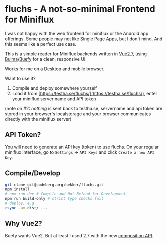 # fluchs - A not-so-minimal Frontend for Miniflux

I was not happy with the web frontend for miniflux or the Android app offerings. 
Some people may not like Single Page Apps, but I don't mind. And this seems like
a perfect use case.

This is a simple reader for Miniflux backends written in [Vue2.7](https://v2.vuejs.org), using 
[Bulma](https://bulma.io)/[Buefy](https://buefy.org) for a clean, responsive UI.

Works for me on a Desktop and mobile browser.

Want to use it? 

1. Compile and deploy somewhere yourself
2. Load it from [https://testha.se/fluchs/](https://testha.se/fluchs/), enter your miniflux server name and API token

(note on #2: *nothing* is sent back to testha.se, servername and api token are stored in your browser's localstorage
and your browser communicates directly with the miniflux server)

## API Token?

You will need to generate an API key (token) to use fluchs. On your regular 
miniflux interface, go to `Settings` -> `API Keys` and click `Create a new API Key`.

## Compile/Develop

```sh
git clone git@codeberg.org:hekker/fluchs.git
npm install
# npm run dev # Compile and Hot-Reload for Development
npm run build-only # strict type checks fail
# deploy, e.g.
rsync -av dist/ ...
```

## Why Vue2?

Buefy wants Vue2. But at least I used 2.7 with the new [composition API](https://vuejs.org/guide/extras/composition-api-faq.html).